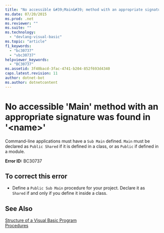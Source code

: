 ```yaml
---
title: "No accessible &#39;Main&#39; method with an appropriate signature was found in &#39;&lt;name&gt;&#39;"
ms.date: 07/20/2015
ms.prod: .net
ms.reviewer: ""
ms.suite: ""
ms.technology: 
  - "devlang-visual-basic"
ms.topic: "article"
f1_keywords: 
  - "bc30737"
  - "vbc30737"
helpviewer_keywords: 
  - "BC30737"
ms.assetid: 3f40bacd-3fac-4741-b204-852f693d4340
caps.latest.revision: 11
author: dotnet-bot
ms.author: dotnetcontent
---
```

# No accessible &#39;Main&#39; method with an appropriate signature was found in &#39;&lt;name&gt;&#39;
Command-line applications must have a `Sub Main` defined. `Main` must be declared as `Public Shared` if it is defined in a class, or as `Public` if defined in a module.  
  
 **Error ID:** BC30737  
  
## To correct this error  
  
-   Define a `Public Sub Main` procedure for your project. Declare it as `Shared` if and only if you define it inside a class.  
  
## See Also  
 [Structure of a Visual Basic Program](../../../visual-basic/programming-guide/program-structure/structure-of-a-visual-basic-program.md)  
 [Procedures](../../../visual-basic/programming-guide/language-features/procedures/index.md)
